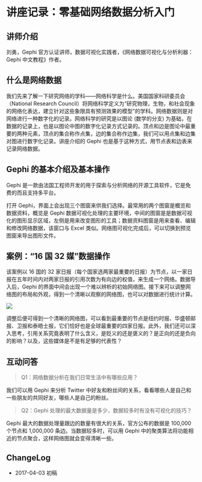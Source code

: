 # 讲座记录：零基础网络数据分析入门


## 讲师介绍

刘勇，Gephi 官方认证讲师，数据可视化实践者，《网络数据可视化与分析利器：Gephi 中文教程》作者。

## 什么是网络数据

我们先来了解一下研究网络的学科——网络科学是什么。美国国家科研委员会（National Research Council）将网络科学定义为“研究物理，生物，和社会现象的网络化表达，建立针对这些象限具有预测效果的模型”的学科。网络数据则是对网络进行一种数字化的记录。网络科学的研究是以图论 (数学的分支) 为基础，在数据的记录上，也是以图论中图的数字化记录方式记录的。顶点和边是图论中最重要的两种元素，顶点的集合称作点集，边的集合称作边集，我们可以用点集和边集对图进行数字化记录。讲座介绍的 Gephi 也是基于这种方式，用节点表和边表来记录网络数据。

## Gephi 的基本介绍及基本操作

Gephi 是一款由法国工程师开发的用于探索与分析网络的开源工具软件，它是免费的而且支持多平台。

打开 Gephi，界面上会出现三个图窗来供我们选择。最常用的两个图窗是概览和数据资料，概览是 Gephi 数据可视化处理的主要环境，中间的图窗是是数据可视化的图形显示区域，左侧是用来改变图形的工具；数据资料图窗是用来查看、编辑和修改网络数据，该窗口与 Excel 类似。网络图可视化完成后，可以切换到预览图窗来导出图形文件。

## 案例：“16 国 32 媒”数据操作

该案例以 16 国的 32 家日报（每个国家选两家最重要的日报）为节点，以一家日报在五年时间内对两家日报的引用次数为有向边的权值，来生成一个网络。数据导入后，Gephi 的界面中间会出现一个难以辨析的初始网络图。接下来可以调整网络图的布局和外观，得到一个清晰以观察的网络图，也可以对数据进行统计计算。

![](https://xieting-img.oss-cn-hangzhou.aliyuncs.com/Gephi1.JPG)

调整后便可得到一个清晰的网络图，可以看到最重要的节点是纽约时报、华盛顿邮报、卫报和泰晤士报，它们恰好也是全球最重要的四家日报。此外，我们还可以深入思考，引用关系究竟表明了什么含义，是贬义的还是褒义的？是正向的还是负向的影响？以及，这些媒体是不是有足够的代表性？

## 互动问答

> Q1：网络数据分析在我们日常生活中有哪些应用？

我们可以用 Gephi 来分析 Twitter 中好友和粉丝间的关系，看看哪些人是自己和一些朋友的共同好友，哪些人是自己的粉丝。

> Q2：Gephi 处理的最大数据量是多少，数据较多时有没有可视化的技巧？

Gephi 最大的数据处理量跟边的数量有很大的关系，官方公布的数据是 100,000 个节点和 1,000,000 条边。当数据较多时，可以用 Gephi 中的聚类算法将功能相近的节点聚合，这样网络图就会变得清晰一些。

## ChangeLog

- 2017-04-03 初稿

